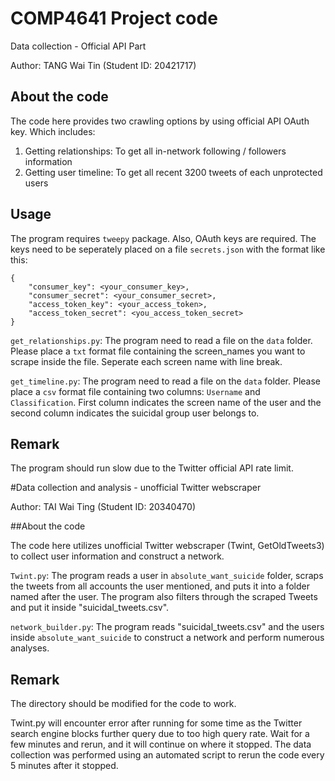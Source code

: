 # COMP4641 Project code

Data collection - Official API Part

Author: TANG Wai Tin (Student ID: 20421717)

## About the code

The code here provides two crawling options by using official API OAuth key. Which includes:

1. Getting relationships: To get all in-network following / followers information
2. Getting user timeline: To get all recent 3200 tweets of each unprotected users

## Usage

The program requires ```tweepy``` package. Also, OAuth keys are required. The keys need to be seperately placed on a file ```secrets.json``` with the format like this:

```
{
    "consumer_key": <your_consumer_key>,
    "consumer_secret": <your_consumer_secret>,
    "access_token_key": <your_access_token>,
    "access_token_secret": <you_access_token_secret>
}
```

```get_relationships.py```: The program need to read a file on the ```data``` folder. Please place a ```txt``` format file containing the screen_names you want to scrape inside the file. Seperate each screen name with line break.

```get_timeline.py```: The program need to read a file on the ```data``` folder. Please place a ```csv``` format file containing two columns: ```Username``` and ```Classification```. First column indicates the screen name of the user and the second column indicates the suicidal group user belongs to.

## Remark

The program should run slow due to the Twitter official API rate limit.

#Data collection and analysis - unofficial Twitter webscraper

Author: TAI Wai Ting (Student ID: 20340470)

##About the code

The code here utilizes unofficial Twitter webscraper (Twint, GetOldTweets3) to collect user information and construct a network.

```Twint.py```: The program reads a user in ```absolute_want_suicide``` folder, scraps the tweets from all accounts the user mentioned, and puts it into a folder named after the user. The program also filters through the scraped Tweets and put it inside "suicidal_tweets.csv".


```network_builder.py```: The program reads "suicidal_tweets.csv" and the users inside ```absolute_want_suicide``` to construct a network and perform numerous analyses.

## Remark

The directory should be modified for the code to work. 

Twint.py will encounter error after running for some time as the Twitter search engine blocks further query due to too high query rate. Wait for a few minutes and rerun, and it will continue on where it stopped. The data collection was performed using an automated script to rerun the code every 5 minutes after it stopped.
